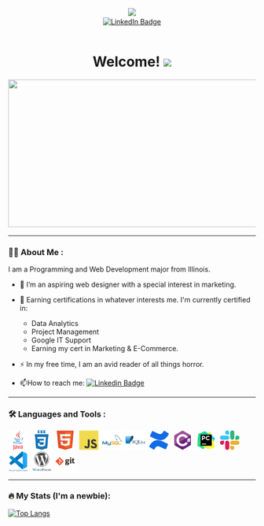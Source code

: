 <div id="header" align="center">
  <img src="https://media.giphy.com/media/etK70e6ywNqHb9BqNe/giphy.gif?cid=ecf05e47l7ja3k5hje2nmhj4o36dpsb1mwu9728h4cubhlv7&ep=v1_stickers_related&rid=giphy.gif&ct=s"width="200"/>
</div>

<div id="badges" align="center">
    <a href="https://www.linkedin.com/justine-warnick">
    <img src="https://img.shields.io/badge/LinkedIn-blue?style=for-the-badge&logo=linkedin&logoColor=white" alt="LinkedIn Badge"/>
  </a>
</div>

<div id="counter" align="center">
  <img src="https://komarev.com/ghpvc/?username=jwarnick16&style=flat-square&color=blue" alt=""/>
  <h1>
  Welcome!
  <img src="https://media.giphy.com/media/hvRJCLFzcasrR4ia7z/giphy.gif" width="30px"/>
</h1>
</div>

<div align="center">
  <img src="https://media4.giphy.com/media/v1.Y2lkPTc5MGI3NjExNmo1Nnh5NGc5MW5oc2M4Y2xwbjlzZmFlNGFlMmkwMGQ4c3Nhd3Y5diZlcD12MV9pbnRlcm5hbF9naWZfYnlfaWQmY3Q9Zw/hpXdHPfFI5wTABdDx9/giphy.gif" width="600" height="300"/>
</div>

---

### :woman_technologist: About Me :
I am a Programming and Web Development major from Illinois.

- :telescope: I’m an aspiring web designer with a special interest in marketing.

- :seedling: Earning certifications in whatever interests me. I'm currently certified in:
  - Data Analytics
  - Project Management
  - Google IT Support
  - Earning my cert in Marketing & E-Commerce.

- :zap: In my free time, I am an avid reader of all things horror.

- :mailbox:How to reach me: [![Linkedin Badge](https://img.shields.io/badge/-linkedin-blue?style=flat&logo=Linkedin&logoColor=white)](https://www.linkedin.com/justine-warnick)

---

### :hammer_and_wrench: Languages and Tools :

<div>
  <img src="https://github.com/devicons/devicon/blob/master/icons/java/java-original-wordmark.svg" title="Java" alt="Java" width="40" height="40"/>&nbsp;
  <img src="https://github.com/devicons/devicon/blob/master/icons/css3/css3-plain-wordmark.svg"  title="CSS3" alt="CSS" width="40" height="40"/>&nbsp;
  <img src="https://github.com/devicons/devicon/blob/master/icons/html5/html5-original.svg" title="HTML5" alt="HTML" width="40" height="40"/>&nbsp;
  <img src="https://github.com/devicons/devicon/blob/master/icons/javascript/javascript-original.svg" title="JavaScript" alt="JavaScript" width="40" height="40"/>&nbsp;
  <img src="https://github.com/devicons/devicon/blob/master/icons/mysql/mysql-original-wordmark.svg" title="MySQL"  alt="MySQL" width="40" height="40"/>&nbsp;
  <img src="https://github.com/devicons/devicon/blob/master/icons/sqlite/sqlite-original-wordmark.svg" title="SQLite" alt="SQLite" width="40" height="40"/>&nbsp;
  <img src="https://github.com/devicons/devicon/blob/master/icons/confluence/confluence-plain.svg" title="Confluence" alt="Confluence" width="40" height="40"/>&nbsp;
  <img src="https://github.com/devicons/devicon/blob/master/icons/csharp/csharp-original.svg" title="C#" alt="C#" width="40" height="40"/>&nbsp;
  <img src="https://github.com/devicons/devicon/blob/master/icons/pycharm/pycharm-original.svg" title="PyCharm" alt="PyCharm" width="40" height="40"/>&nbsp;
  <img src="https://github.com/devicons/devicon/blob/master/icons/slack/slack-original.svg" title="Slack" alt="Slack" width="40" height="40"/>&nbsp;
  <img src="https://github.com/devicons/devicon/blob/master/icons/vscode/vscode-original-wordmark.svg" title="VSCode" alt="VSCode" width="40" height="40"/>&nbsp;
  <img src="https://github.com/devicons/devicon/blob/master/icons/wordpress/wordpress-original.svg" title="Wordpress" alt="Wordpress" width="40" height="40"/>&nbsp;
  <img src="https://github.com/devicons/devicon/blob/master/icons/git/git-original-wordmark.svg" title="Git" **alt="Git" width="40" height="40"/>
</div>

---

### :fire: My Stats (I'm a newbie):

[![Top Langs](https://github-readme-stats.vercel.app/api/top-langs/?username=jwarnick16)](https://github.com/anuraghazra/github-readme-stats)


